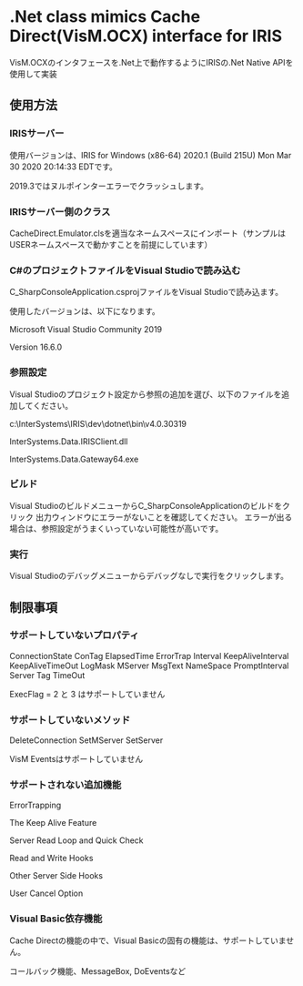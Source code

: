 # .Net class mimics Cache Direct(VisM.OCX) interface for IRIS

VisM.OCXのインタフェースを.Net上で動作するようにIRISの.Net Native APIを使用して実装


## 使用方法

### IRISサーバー

使用バージョンは、IRIS for Windows (x86-64) 2020.1 (Build 215U) Mon Mar 30 2020 20:14:33 EDTです。

2019.3ではヌルポインターエラーでクラッシュします。

### IRISサーバー側のクラス

CacheDirect.Emulator.clsを適当なネームスペースにインポート（サンプルはUSERネームスペースで動かすことを前提にしています）

### C#のプロジェクトファイルをVisual Studioで読み込む

C_SharpConsoleApplication.csprojファイルをVisual Studioで読み込ます。

使用したバージョンは、以下になります。

Microsoft Visual Studio Community 2019

Version 16.6.0

### 参照設定

Visual Studioのプロジェクト設定から参照の追加を選び、以下のファイルを追加してください。

c:\InterSystems\IRIS\dev\dotnet\bin\v4.0.30319

InterSystems.Data.IRISClient.dll

InterSystems.Data.Gateway64.exe

### ビルド

Visual StudioのビルドメニューからC_SharpConsoleApplicationのビルドをクリック
出力ウィンドウにエラーがないことを確認してください。
エラーが出る場合は、参照設定がうまくいっていない可能性が高いです。

### 実行

Visual Studioのデバッグメニューからデバッグなしで実行をクリックします。


## 制限事項

### サポートしていないプロパティ

ConnectionState
ConTag
ElapsedTime
ErrorTrap
Interval
KeepAliveInterval
KeepAliveTimeOut
LogMask
MServer
MsgText
NameSpace
PromptInterval
Server
Tag
TimeOut

ExecFlag = 2 と 3 はサポートしていません

### サポートしていないメソッド

DeleteConnection
SetMServer
SetServer

VisM Eventsはサポートしていません

### サポートされない追加機能

ErrorTrapping

The Keep Alive Feature

Server Read Loop and Quick Check

Read and Write Hooks

Other Server Side Hooks

User Cancel Option

### Visual Basic依存機能

Cache Directの機能の中で、Visual Basicの固有の機能は、サポートしていません。

コールバック機能、MessageBox, DoEventsなど

